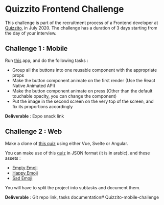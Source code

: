 # Quizzito Frontend Challenge

This challenge is part of the recruitment process of a Frontend developer at [Quizzito](https://quizzito.com), in July 2020. The challenge has a duration of 3 days starting from the day of your interview.

## Challenge 1 : Mobile

Run [this](https://snack.expo.io/@abdelhaksam/quizzito-frontend-challenge-1) app, and do the following tasks :
* Group all the buttons into one reusable component with the appropriate props
* Make the button component animate on the first render (Use the React Native Animated API)
* Make the button component animate on press (Other than the default touchable opacity, you can change the component)
* Put the image in the second screen on the very top of the screen, and fix its proportions accordingly

**Deliverable** : Expo snack link



## Challenge 2 : Web

Make a clone of [this quiz](https://quizzito.com/main/quizzito/tryquiz/start/tha3lab) using either Vue, Svelte or Angular.

You can make use of this [quiz](https://quizzito.com/main/assets/try_quiz/quizzes/tha3lab.json) in JSON format (it is in arabic), and these assets :
* [Empty Emoji](https://quizzito.com/main/assets/images/quiz/emptyemoji.png)
* [Happy Emoji](https://quizzito.com/main/assets/images/quiz/happyemoji.png)
* [Sad Emoji](https://quizzito.com/main/assets/images/quiz/sademoji.png)

You will have to split the project into subtasks and document them.

**Deliverable** : Git repo link, tasks documentation# Quizzito-mobile-challenge
